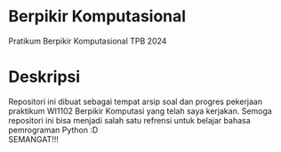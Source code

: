 # Berpikir Komputasional 
Pratikum Berpikir Komputasional TPB 2024 <br/>
# Deskripsi
Repositori ini dibuat sebagai tempat arsip soal dan progres pekerjaan praktikum WI1102 Berpikir Komputasi yang telah saya kerjakan. Semoga repositori ini bisa menjadi salah satu refrensi untuk belajar bahasa pemrograman Python :D <br/>
SEMANGAT!!!
